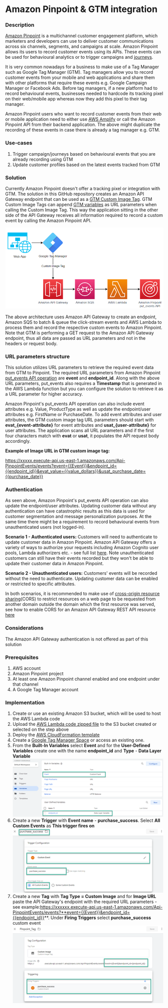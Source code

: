 # Amazon Pinpoint & GTM integration

### Description
[Amazon Pinpoint](https://aws.amazon.com/pinpoint/) is a multichannel customer engagement platform, which marketers and developers can use to deliver customer communications across six channels, segments, and campaigns at scale. Amazon Pinpoint allows its users to record customer events using its APIs. These events can be used for behavioural analytics or to trigger campaigns and [journeys](https://docs.aws.amazon.com/pinpoint/latest/userguide/journeys.html).

It is very common nowadays for a business to make use of a Tag Manager such as Google Tag Manager (GTM). Tag managers allow you to record customer events from your mobile and web applications and share them with other platforms that require these events  e.g. Google Campaign Manager or Facebook Ads. Before tag managers, if a new platform had to record behavioural events, businesses needed to hardcode its tracking pixel on their web/mobile app whereas now they add this pixel to their tag manager.

Amazon Pinpoint users who want to record customer events from their web or mobile application need to either use [AWS Amplify](https://docs.amplify.aws/lib/analytics/getting-started/q/platform/js/) or call the Amazon Pinpoint API from their backend application. The above might duplicate the recording of these events in case there is already a tag manager e.g. GTM.

### Use-cases
1) Trigger campaign/journeys based on behavioural events that you are already recording using GTM
2) Update customer profiles based on the latest events tracked from GTM

### Solution
Currently Amazon Pinpoint doesn't offer a tracking pixel or integration with GTM. The solution in this GitHub repository creates an Amazon API Gateway endpoint that can be used as a [GTM Custom Image Tag](https://support.google.com/tagmanager/answer/6107167?hl=en). GTM Custom Image Tags can append [GTM variables](https://support.google.com/tagmanager/answer/7683362?hl=en) as URL parameters when calling the Custom Image Tag. This way the application sitting in the other side of the API Gateway receives all information required to record a custom event by calling the Amazon Pinpoint API.

![architecture_diagram](https://github.com/Pioank/pinpoint-gtm-connector/blob/main/Assets/ArchitectureDiagram-Pinpoint-GTM.PNG)

The above architecture uses Amazon API Gateway to create an endpoint, Amazon SQS to batch & queue the click-stream events and AWS Lambda to process them and record the respective custom events to Amazon Pinpoint. Note that GTM is performing a GET request to the Amazon API Gateway endpoint, thus all data are passed as URL parameters and not in the headers or request body.

### URL parameters structure
This solution utilizes URL parameters to retrieve the required event data from GTM to Pinpoint. The required URL parameters from Amazon Pinpoint [put_events API operation](https://docs.aws.amazon.com/pinpoint/latest/apireference/apps-application-id-events.html) are **event** and **endpoint_id**. Along with the above URL parameters, put_events also requires a **Timestamp** that is generated in the AWS Lambda function but you can configure the solution to retrieve it as a URL parameter for higher accuracy.

Amazon Pinpoint's put_events API operation can also include event attributes e.g. Value, ProductType as well as update the endpoint/user attributes e.g. FirstName or PurchaseDate. To add event attributes and user attributes, the GTM custom image tag URL parameters should start with **evat_{event-attribute}**  for event attributes and **usat_{user-attribute}** for user attributes. The application scans all URL parameters and if the first four characters match with **evat** or **usat**, it populates the API request body accordingly.

**Example of Image URL in GTM custom image tag:**

https://xxxxx.execute-api.us-east-1.amazonaws.com/Api-PinpointEvents/events?event={{Event}}&endpoint_id={{endpoint_id}}&evat_value={{value_dollars}}&usat_purchase_date={{purchase_date}}

### Authentication
As seen above, Amazon Pinpoint's put_events API operation can also update the endpoint/user attributes. Updating customer data without any authentication can have catastrophic results as this data is used for customer segmentation and message personalization purposes. At the same time there might be a requirement to record behavioural events from unauthenticated users (not logged-in).

**Scenario 1 - Authenticated users:** Customers will need to authenticate to update customer data in Amazon Pinpoint. Amazon API Gateway offers a variety of ways to authorize your requests including Amazon Cognito user pools, Lambda authorizers etc. - see full list [here](https://docs.aws.amazon.com/apigateway/latest/developerguide/apigateway-control-access-to-api.html). Note unauthenticated customers can still have their events recorded but they won't be able to update their customer data in Amazon Pinpoint.

**Scenario 2 - Unauthenticated users:** Customers' events will be recorded without the need to authenticate. Updating customer data can be enabled or restricted to specific attributes.

In both scenarios, it is recommended to make use of [cross-origin resource sharing](https://en.wikipedia.org/wiki/Cross-origin_resource_sharing)(CORS) to restrict resources on a web page to be requested from another domain outside the domain which the first resource was served, see how to enable CORS for an Amazon API Gateway REST API resource [here](https://docs.aws.amazon.com/apigateway/latest/developerguide/how-to-cors.html)

### Considerations
The Amazon API Gateway authentication is not offered as part of this solution

### Prerequisites
1) AWS account
2) Amazon Pinpoint project
3) At least one Amazon Pinpoint channel enabled and one endpoint under that channel
4) A Google Tag Manager account

### Implementation
1. Create or use an existing Amazon S3 bucket, which will be used to host the AWS Lambda code
2. Upload the [AWS Lambda code zipped file](https://github.com/Pioank/pinpoint-gtm-connector/blob/main/PinpointPixelTracking.zip) to the S3 bucket created or selected on the step above
3. Deploy the [AWS CloudFormation template](https://github.com/Pioank/pinpoint-gtm-connector/blob/main/PinpointGTM-CFtemplate.yaml) 
4. Create a [Google Tag Manager Space](https://support.google.com/tagmanager/answer/7059647?hl=en) or access an existing one.
5. From the **Built-In Variables** select **Event** and for the **User-Defined Variables** create one with the name **endpoint_id** and **Type** - **Data Layer Variable**
![GTM_BuiltInVariables](https://github.com/Pioank/pinpoint-gtm-connector/blob/main/Assets/GTM_BuiltInVariables.png)
6. Create a new **Trigger** with **Event name** - **purchase_success**. Select **All Custom Events** as **This trigger fires on**
![GTM_Triggers](https://github.com/Pioank/pinpoint-gtm-connector/blob/main/Assets/GTM_Triggers.png)
7. Create a new **Tag** with **Tag Type = Custom Image** and for **Image URL** paste the API Gateway's endpoint with the required URL parameters - see  example:https://xxxxxx.execute-api.us-east-1.amazonaws.com/Api-PinpointEvents/events?**event={{Event}}&endpoint_id={{endpoint_id}}**. Under **Firing Triggers** select **purchase_success** custom event
![GTM_PinpointTag](https://github.com/Pioank/pinpoint-gtm-connector/blob/main/Assets/GTM_PinpointTag.png)



